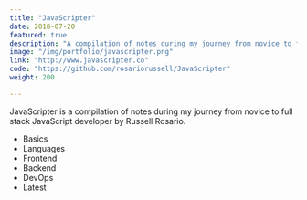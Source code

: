 ```yaml
---
title: "JavaScripter"
date: 2018-07-20
featured: true
description: "A compilation of notes during my journey from novice to full stack JavaScript developer by Russell Rosario. Over 100 Github stars!"
image: "/img/portfolio/javascripter.png"
link: "http://www.javascripter.co"
code: "https://github.com/rosariorussell/JavaScripter"
weight: 200

---
```


JavaScripter is a compilation of notes during my journey from novice to full stack JavaScript developer by Russell Rosario.

- Basics
- Languages
- Frontend
- Backend
- DevOps
- Latest